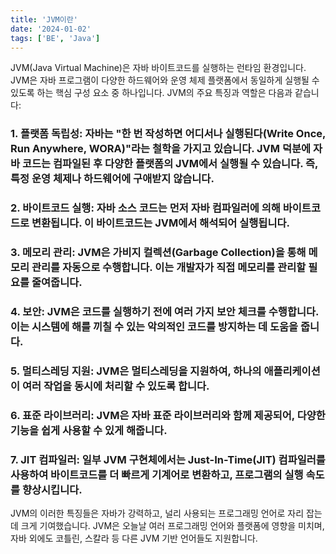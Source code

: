 ```yaml
---
title: 'JVM이란'
date: '2024-01-02'
tags: ['BE', 'Java']
---
```


JVM(Java Virtual Machine)은 자바 바이트코드를 실행하는 런타임 환경입니다. JVM은 자바 프로그램이 다양한 하드웨어와 운영 체제 플랫폼에서 동일하게 실행될 수 있도록 하는 핵심 구성 요소 중 하나입니다. JVM의 주요 특징과 역할은 다음과 같습니다:

### 1. **플랫폼 독립성**: 자바는 "한 번 작성하면 어디서나 실행된다(Write Once, Run Anywhere, WORA)"라는 철학을 가지고 있습니다. JVM 덕분에 자바 코드는 컴파일된 후 다양한 플랫폼의 JVM에서 실행될 수 있습니다. 즉, 특정 운영 체제나 하드웨어에 구애받지 않습니다.

### 2. **바이트코드 실행**: 자바 소스 코드는 먼저 자바 컴파일러에 의해 바이트코드로 변환됩니다. 이 바이트코드는 JVM에서 해석되어 실행됩니다.

### 3. **메모리 관리**: JVM은 가비지 컬렉션(Garbage Collection)을 통해 메모리 관리를 자동으로 수행합니다. 이는 개발자가 직접 메모리를 관리할 필요를 줄여줍니다.

### 4. **보안**: JVM은 코드를 실행하기 전에 여러 가지 보안 체크를 수행합니다. 이는 시스템에 해를 끼칠 수 있는 악의적인 코드를 방지하는 데 도움을 줍니다.

### 5. **멀티스레딩 지원**: JVM은 멀티스레딩을 지원하여, 하나의 애플리케이션이 여러 작업을 동시에 처리할 수 있도록 합니다.

### 6. **표준 라이브러리**: JVM은 자바 표준 라이브러리와 함께 제공되어, 다양한 기능을 쉽게 사용할 수 있게 해줍니다.

### 7. **JIT 컴파일러**: 일부 JVM 구현체에서는 Just-In-Time(JIT) 컴파일러를 사용하여 바이트코드를 더 빠르게 기계어로 변환하고, 프로그램의 실행 속도를 향상시킵니다.

JVM의 이러한 특징들은 자바가 강력하고, 널리 사용되는 프로그래밍 언어로 자리 잡는 데 크게 기여했습니다. JVM은 오늘날 여러 프로그래밍 언어와 플랫폼에 영향을 미치며, 자바 외에도 코틀린, 스칼라 등 다른 JVM 기반 언어들도 지원합니다.